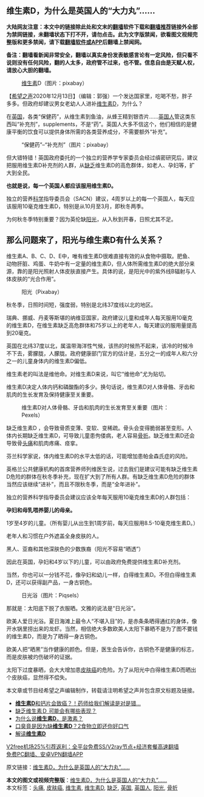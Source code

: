  <h2>维生素D，为什么是英国人的“大力丸”……</h2> <p class="notice"><b>大陆网友注意：本文中的链接除此处和文末的<a href="https://github.com/bannedbook/fanqiang" >翻墙</a>软件下载和<a href="https://github.com/killgcd/justmysocks/blob/master/README.md">翻墙推荐</a>链接外全部为禁网链接，未翻墙状态下打不开，请勿点击。此为文字版禁闻，欲看图文视频完整版和更多禁闻，请下载<a href="https://github.com/bannedbook/fanqiang">翻墙软件或APP</a>后翻墙上禁闻网。</p><p>备注：翻墙看新闻非常安全，翻墙以真实身份发表敏感言论有一定风险，但只看不说则没有任何风险，翻的人太多，政府管不过来，也不管。信息自由是天赋人权，请放心大胆的翻墙。</b></p>  <div class="entry"> <figure><figcaption><a href="https://www.bannedbook.org/bnews/tag/%E7%BB%B4%E7%94%9F%E7%B4%A0/" class="st_tag internal_tag" rel="tag" title="标签 维生素 下的日志">维生素</a>D（图片：pixabay）</figcaption></figure> <p>【<span class='wp_keywordlink_affiliate'><a href="https://www.soundofhope.org" title="希望之声" target="_blank">希望之声</a></span>2020年12月13日】（编辑：郭强）一个发达国家里，吃喝不愁，胖子多多。但政府却建议男女老幼人人进补<a href="https://www.bannedbook.org/bnews/tag/%E7%BB%B4%E7%94%9F%E7%B4%A0D/" class="st_tag internal_tag" rel="tag" title="标签 维生素D 下的日志">维生素D</a>，为什么？</p> <p>在<a href="https://www.bannedbook.org/bnews/tag/%e8%8b%b1%e5%9b%bd/" class="st_tag internal_tag" rel="tag" title="标签 英国 下的日志">英国</a>，各类“保健药”，从维生素到鱼油，从蜂王精到银杏片……<a href="https://www.bannedbook.org/bnews/tag/%E8%8B%B1%E5%9B%BD%E4%BA%BA/" class="st_tag internal_tag" rel="tag" title="标签 英国人 下的日志">英国人</a>管这类东西叫“补充剂”，supplements，不是“药”。英国人大多不信这个，他们相信的是健康平衡的饮食可以提供身体所需的各类营养成分，不需要额外“补充”。</p> <figure><figcaption>“保健药”&#8211;“补充剂”（图片：pixabay）</figcaption></figure> <p>但大错特错！英国政府委托的一个独立的营养学专家委员会经过缜密研究后，建议把服用维生素D补充剂的人群，从<a href="https://www.bannedbook.org/bnews/tag/%E7%BC%BA%E4%B9%8F/" class="st_tag internal_tag" rel="tag" title="标签 缺乏 下的日志">缺乏</a>维生素D的高危群体，如老人、孕妇等，扩大到全民。</p> <p><strong>也就是说，每一个英国人都应该服用维生素D。</strong></p> <p>独立的营养<span class='wp_keywordlink'><a href="https://www.bannedbook.org/forum11/topic309.html" title="禁片：“科学”的棍子" target="_blank">科学</a></span>指导委员会（SACN）建议，4周岁以上的每一个英国人，每天应该服用10毫克维生素D，特别是从10月至3月，即秋冬两季。</p> <p>为何秋冬季特别重要？因为英伦缺<a href="https://www.bannedbook.org/bnews/tag/%E9%98%B3%E5%85%89/" class="st_tag internal_tag" rel="tag" title="标签 阳光 下的日志">阳光</a>，从入秋到开春，日照尤其不足。</p> <h2>那么问题来了，阳光与维生素D有什么关系？</h2> <p>维生素A、B、C、D、E中，唯有维生素D很难直接有效的从食物中摄取。肥鱼、动物肝脏、鸡蛋、牛奶中有一定量的维生素D，但人体所需维生素D的绝大部分来源，靠的是阳光照射人体皮肤直接产生。具体的说，是阳光中的紫外线B辐射与人体皮肤的“光合作用”。</p>  <figure><figcaption>阳光（Pixabay）</figcaption></figure> <p>秋冬季，日照时间短，强度弱，特别是北纬37度线以北的地区。</p> <p>瑞典、挪威、丹麦等斯堪的纳维亚国家，政府建议儿童和成年人每天服用10毫克的维生素D，在维生素缺乏高危群体和75岁以上的老年人，每天建议的服用量提高到20毫克。</p> <p>英国在北纬37度以北，属温带海洋性气候，该热的时候热不起来，该冷的时候冷不下去，雾朦胧，人朦胧。政府健康部门官方的估计是，五分之一的成年人和六分之一的儿童身体内的维生素D偏低。</p> <p>维生素老的叫法是维他命。对维生素D来说，叫它“维他命”尤为贴切。</p> <p>维生素D决定人体内钙和磷酸酯的多少。换句话说，维生素D对人体骨骼、牙齿和肌肉的生长发育及保持健康至关重要。</p> <figure><figcaption>维生素D对人体骨骼、牙齿和肌肉的生长发育至关重要（图片：Pexels）</figcaption></figure> <p>缺乏维生素D ，会导致骨质变薄、变软、变稀疏。骨头会变得脆弱甚至变形。人体内长期缺乏维生素D，可导致儿童患佝偻病，老人容易<a href="https://www.bannedbook.org/bnews/tag/%E9%AA%A8%E6%8A%98/" class="st_tag internal_tag" rel="tag" title="标签 骨折 下的日志">骨折</a>。缺乏维生素D还会导致骨<a href="https://www.bannedbook.org/bnews/tag/%e5%a4%b4%e7%97%9b/" class="st_tag internal_tag" rel="tag" title="标签 头痛 下的日志">头痛</a>和肌肉疼痛、痉挛。</p> <p>芬兰科学家说，体内维生素D的水平太低的话，可能增加患帕金森氏症的风险。</p>  <p>英格兰公共健康机构的首席营养师列维医生说，过去我们是建议可能有缺乏维生素D危险的群体在秋冬季补充，现在扩大到了所有人群。有缺乏维生素D危险的群体当然应该继续“进补”，而且不限秋冬季，而是“全年进补”。</p> <p>独立的营养科学指导委员会建议应该全年每天服用10毫克维生素D的人群包括：</p> <p><strong>孕妇和母乳喂养婴儿的母亲。</strong></p> <p>1岁至4岁的儿童。（所有婴儿从出生到1周岁前，每天应服用8.5-10毫克维生素D。）</p> <p>老年人和习惯在户外遮盖全身皮肤的人。</p> <p>黑人、亚裔和其他深肤色的少数族裔（阳光不容易“晒透”）</p> <p>因此在英国，孕妇和4岁以下的儿童，可以由政府免费提供维生素D补充剂。</p>  <p>当然，你也可以一分钱不花，像孕妇和幼儿一样，白得维生素D。不但白得维生素D，还可以获得副产品，一身古铜色。</p> <figure><figcaption>日光浴（图片：Piqsels）</figcaption></figure> <p>那就是：太阳底下脱了衣服晒。文雅的说法是“日光浴”。</p> <p>欧美人爱日光浴。夏日海滩上最令人“不堪入目”的，是赤条条晒得通红的身体，像开水锅里捞出来的龙虾。当然，相信绝大多数欧美人太阳下暴晒不是为了图不要钱的维生素D，而是为了晒得一身古铜色。</p> <p>欧美人把“晒黑”当作健康的颜色。但是，医生会告诉你，古铜色不是健康的标志，而是皮肤被灼伤破坏的证据。</p> <p>太阳下过度暴晒，会大大增加患<a href="https://www.bannedbook.org/bnews/tag/%E7%9A%AE%E8%82%A4%E7%99%8C/" class="st_tag internal_tag" rel="tag" title="标签 皮肤癌 下的日志">皮肤癌</a>的危险。为了从阳光中白得维生素D而晒出个皮肤癌，显然得不偿失。</p> <p>本文章或节目经希望之声编辑制作，转载请注明希望之声并包含原文标题及链接。</p> <ul class='op-related-articles' title='相关阅读'> <li><a href='https://www.bannedbook.org/bnews/comments/20201129/1439182.html' target='_blank'><b>维生素D</b>和钙片会致癌？！药师给我们解读是对是错…</a></li> <li><a href='https://www.bannedbook.org/bnews/health/20201114/1430749.html' target='_blank'>缺乏维生素Ｄ 可能会有哪些表现？</a></li> <li><a href='https://www.bannedbook.org/bnews/comments/20201029/1422244.html' target='_blank'>为什么说<b>维生素D</b>，是激素？</a></li> <li><a href='https://www.bannedbook.org/bnews/health/20200907/1392236.html' target='_blank'>口臭竟是因为缺<b>维生素D</b>？2食物立即还你好口气</a></li> <li><a href='https://www.bannedbook.org/bnews/comments/20200830/1388155.html' target='_blank'>解读<b>维生素D</b></a></li> </ul> <p class="texttj"> <a href="https://github.com/bannedbook/fanqiang/wiki/V2ray%E6%9C%BA%E5%9C%BA" target="_blank">V2free机场25%引荐返利：全平台免费SS/V2ray节点+经济套餐高速翻墙</a><br/> <a href="https://github.com/bannedbook/fanqiang/wiki/%E7%A6%81%E9%97%BB%E7%BD%91%E5%AE%89%E5%8D%93%E7%BF%BB%E5%A2%99%E6%96%B0%E9%97%BBAPP" target="_blank">免费PC翻墙、安卓VPN翻墙APP</a></p><p>原文链接：<a class="src_link"  href="https://www.soundofhope.org/post/447889" target="_blank">维生素D，为什么是英国人的“大力丸”……</a></p> <a name='sharetosocial'></a>       <div><b>本文的图文或视频完整版</b>：<a href='https://www.bannedbook.org/bnews/comments/20201214/1447286.html'>维生素D，为什么是英国人的“大力丸”……</a></div>  </div><!--END ENTRY--> <div class="postfooter"> <div>本文标签：<a href="https://www.bannedbook.org/bnews/tag/%e5%a4%b4%e7%97%9b/" rel="tag">头痛</a>, <a href="https://www.bannedbook.org/bnews/tag/%E7%9A%AE%E8%82%A4%E7%99%8C/" rel="tag">皮肤癌</a>, <a href="https://www.bannedbook.org/bnews/tag/%E7%BB%B4%E7%94%9F%E7%B4%A0/" rel="tag">维生素</a>, <a href="https://www.bannedbook.org/bnews/tag/%E7%BB%B4%E7%94%9F%E7%B4%A0D/" rel="tag">维生素D</a>, <a href="https://www.bannedbook.org/bnews/tag/%E7%BC%BA%E4%B9%8F/" rel="tag">缺乏</a>, <a href="https://www.bannedbook.org/bnews/tag/%e8%8b%b1%e5%9b%bd/" rel="tag">英国</a>, <a href="https://www.bannedbook.org/bnews/tag/%E8%8B%B1%E5%9B%BD%E4%BA%BA/" rel="tag">英国人</a>, <a href="https://www.bannedbook.org/bnews/tag/%E9%98%B3%E5%85%89/" rel="tag">阳光</a>, <a href="https://www.bannedbook.org/bnews/tag/%E9%AA%A8%E6%8A%98/" rel="tag">骨折</a></div>  </div><!--END POSTFOOTER--> 
